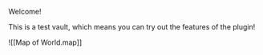 Welcome!

This is a test vault, which means you can try out the features of the plugin!

![[Map of World.map]]
